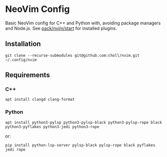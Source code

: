 # NeoVim Config

Basic NeoVim config for C++ and Python with, avoiding package managers and Node.js.
See [pack/nvim/start](https://github.com/choll/nvim/tree/main/pack/nvim/start) for installed plugins.

## Installation

```
git clone --recurse-submodules git@github.com:choll/nvim.git ~/.config/nvim
```

## Requirements

### C++

```
apt install clangd clang-format
```

### Python

```
apt install python3-pylsp python3-pylsp-black python3-pylsp-rope black python3-pyflakes python3-jedi python3-rope
```

or:

```
pip install python-lsp-server pylsp-black pylsp-rope black pyflakes jedi rope
```
